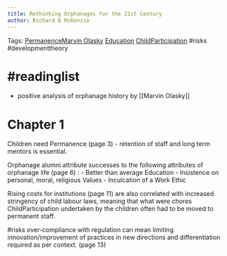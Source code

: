 ```yaml
---
title: Rethinking Orphanages for the 21st Century
author: Richard B McKenzie
---
```

Tags: [Permanence](Permanence)[Marvin Olasky](Marvin%20Olasky) [Education](Education) [ChildParticipation](ChildParticipation) #risks #developmenttheory 


# #readinglist 
- positive analysis of orphanage history by [[Marvin Olasky]]
# Chapter 1

Children need Permanence (page 3) - retention of staff and long term mentors is essential. 


Orphanage alumni attribute successes to the following attributes of orphanage life (page 6) : 
	- Better than average Education
	- Insistence on personal, moral, religious Values
	- Inculcation of a Work Ethic

Rising costs for institutions (page 11) are also correlated with increased stringency of child labour laws, meaning that what were chores ChildParticipation undertaken by the children often had to be moved to permanent staff. 

#risks over-compliance with regulation can mean limiting innovation/improvement of practices in new directions and differentiation required as per context. (page 13)



